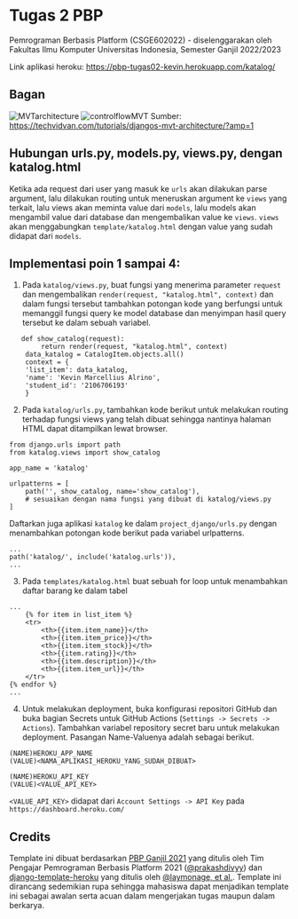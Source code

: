 # Tugas 2 PBP
Pemrograman Berbasis Platform (CSGE602022) - diselenggarakan oleh Fakultas Ilmu Komputer Universitas Indonesia, Semester Ganjil 2022/2023

Link aplikasi heroku: https://pbp-tugas02-kevin.herokuapp.com/katalog/

## Bagan

![MVTarchitecture](https://user-images.githubusercontent.com/112237431/190309693-03b61353-1a48-4c99-bdc4-dd3f89b95fa9.jpg)
![controlflowMVT](https://user-images.githubusercontent.com/112237431/190309713-2f29ae50-f3d9-4de9-b7eb-3077f587d092.jpg)
Sumber: https://techvidvan.com/tutorials/djangos-mvt-architecture/?amp=1

## Hubungan urls.py, models.py, views.py, dengan katalog.html
Ketika ada request dari user yang masuk ke  `urls` akan dilakukan parse argument, lalu dilakukan routing untuk meneruskan argument ke `views` yang terkait, lalu views akan meminta value dari `models`, lalu models akan mengambil value dari database dan mengembalikan value ke `views`. `views` akan menggabungkan `template/katalog.html` dengan value yang sudah didapat dari `models`.

## Implementasi poin 1 sampai 4:
1. Pada `katalog/views.py`, buat fungsi yang menerima parameter `request` dan mengembalikan `render(request, "katalog.html", context)` dan dalam fungsi tersebut tambahkan potongan kode yang berfungsi untuk memanggil fungsi query ke model database dan menyimpan hasil query tersebut ke dalam sebuah variabel.
```shell
   def show_catalog(request):
        return render(request, "katalog.html", context)
    data_katalog = CatalogItem.objects.all()
    context = {
    'list_item': data_katalog,
    'name': 'Kevin Marcellius Alrino',
    'student_id': '2106706193'
    }
   ```
2. Pada `katalog/urls.py`, tambahkan kode berikut untuk melakukan routing terhadap fungsi views yang telah dibuat sehingga nantinya halaman HTML dapat ditampilkan lewat browser.
```shell
from django.urls import path
from katalog.views import show_catalog

app_name = 'katalog'

urlpatterns = [
    path('', show_catalog, name='show_catalog'), 
    # sesuaikan dengan nama fungsi yang dibuat di katalog/views.py
]
```
Daftarkan juga aplikasi `katalog` ke dalam `project_django/urls.py` dengan menambahkan potongan kode berikut pada variabel urlpatterns.
```shell
...
path('katalog/', include('katalog.urls')),
...
```
3. Pada `templates/katalog.html` buat sebuah for loop untuk menambahkan daftar barang ke dalam tabel
```shell
...
    {% for item in list_item %}
    <tr>
        <th>{{item.item_name}}</th>
        <th>{{item.item_price}}</th>
        <th>{{item.item_stock}}</th>
        <th>{{item.rating}}</th>
        <th>{{item.description}}</th>
        <th>{{item.item_url}}</th>
    </tr>
{% endfor %}
...
```
4. Untuk melakukan deployment, buka konfigurasi repositori GitHub dan buka bagian Secrets untuk GitHub Actions (`Settings -> Secrets -> Actions`). Tambahkan variabel repository secret baru untuk melakukan deployment. Pasangan Name-Valuenya adalah sebagai berikut.
```shell
(NAME)HEROKU_APP_NAME
(VALUE)<NAMA_APLIKASI_HEROKU_YANG_SUDAH_DIBUAT>
```
```shell
(NAME)HEROKU_API_KEY
(VALUE)<VALUE_API_KEY>
```
`<VALUE_API_KEY>` didapat dari `Account Settings -> API Key` pada `https://dashboard.heroku.com/`
## Credits

Template ini dibuat berdasarkan [PBP Ganjil 2021](https://gitlab.com/PBP-2021/pbp-lab) yang ditulis oleh Tim Pengajar Pemrograman Berbasis Platform 2021 ([@prakashdivyy](https://gitlab.com/prakashdivyy)) dan [django-template-heroku](https://github.com/laymonage/django-template-heroku) yang ditulis oleh [@laymonage, et al.](https://github.com/laymonage). Template ini dirancang sedemikian rupa sehingga mahasiswa dapat menjadikan template ini sebagai awalan serta acuan dalam mengerjakan tugas maupun dalam berkarya.

